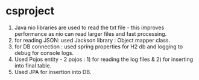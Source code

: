 # csproject

1) Java nio libraries are used to read the txt file - this improves performance as nio can read larger files and fast processing.
2) for reading JSON: used Jackson library : Object mapper class.
3) for DB connection : used spring properties for H2 db and logging to debug for console logs.
4) Used Pojos entity - 2 pojos : 1) for reading the log files & 2) for inserting into final table.
5) Used JPA  for insertion into DB.
